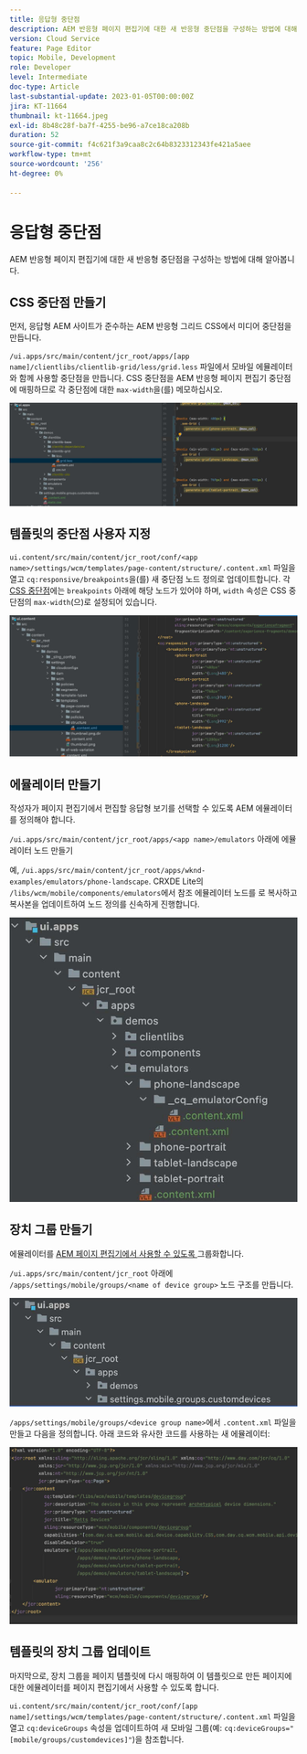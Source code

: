 ```yaml
---
title: 응답형 중단점
description: AEM 반응형 페이지 편집기에 대한 새 반응형 중단점을 구성하는 방법에 대해 알아봅니다.
version: Cloud Service
feature: Page Editor
topic: Mobile, Development
role: Developer
level: Intermediate
doc-type: Article
last-substantial-update: 2023-01-05T00:00:00Z
jira: KT-11664
thumbnail: kt-11664.jpeg
exl-id: 8b48c28f-ba7f-4255-be96-a7ce18ca208b
duration: 52
source-git-commit: f4c621f3a9caa8c2c64b8323312343fe421a5aee
workflow-type: tm+mt
source-wordcount: '256'
ht-degree: 0%

---
```


# 응답형 중단점

AEM 반응형 페이지 편집기에 대한 새 반응형 중단점을 구성하는 방법에 대해 알아봅니다.

## CSS 중단점 만들기

먼저, 응답형 AEM 사이트가 준수하는 AEM 반응형 그리드 CSS에서 미디어 중단점을 만듭니다.

`/ui.apps/src/main/content/jcr_root/apps/[app name]/clientlibs/clientlib-grid/less/grid.less` 파일에서 모바일 에뮬레이터와 함께 사용할 중단점을 만듭니다. CSS 중단점을 AEM 반응형 페이지 편집기 중단점에 매핑하므로 각 중단점에 대한 `max-width`을(를) 메모하십시오.

![새 반응형 중단점 만들기](./assets/responsive-breakpoints/create-new-breakpoints.jpg)

## 템플릿의 중단점 사용자 지정

`ui.content/src/main/content/jcr_root/conf/<app name>/settings/wcm/templates/page-content/structure/.content.xml` 파일을 열고 `cq:responsive/breakpoints`을(를) 새 중단점 노드 정의로 업데이트합니다. 각 [CSS 중단점](#create-new-css-breakpoints)에는 `breakpoints` 아래에 해당 노드가 있어야 하며, `width` 속성은 CSS 중단점의 `max-width`(으)로 설정되어 있습니다.

![템플릿의 응답형 중단점 사용자 지정](./assets/responsive-breakpoints/customize-template-breakpoints.jpg)

## 에뮬레이터 만들기

작성자가 페이지 편집기에서 편집할 응답형 보기를 선택할 수 있도록 AEM 에뮬레이터를 정의해야 합니다.

`/ui.apps/src/main/content/jcr_root/apps/<app name>/emulators` 아래에 에뮬레이터 노드 만들기

예, `/ui.apps/src/main/content/jcr_root/apps/wknd-examples/emulators/phone-landscape`. CRXDE Lite의 `/libs/wcm/mobile/components/emulators`에서 참조 에뮬레이터 노드를 로 복사하고 복사본을 업데이트하여 노드 정의를 신속하게 진행합니다.

![새 에뮬레이터 만들기](./assets/responsive-breakpoints/create-new-emulators.jpg)

## 장치 그룹 만들기

에뮬레이터를 [AEM 페이지 편집기에서 사용할 수 있도록 ](#update-the-templates-device-group) 그룹화합니다.

`/ui.apps/src/main/content/jcr_root` 아래에 `/apps/settings/mobile/groups/<name of device group>` 노드 구조를 만듭니다.

![새 장치 그룹 만들기](./assets/responsive-breakpoints/create-new-device-group.jpg)

`/apps/settings/mobile/groups/<device group name>`에서 `.content.xml` 파일을 만들고 다음을 정의합니다.
아래 코드와 유사한 코드를 사용하는 새 에뮬레이터:

![새 장치 만들기](./assets/responsive-breakpoints/create-new-device.jpg)

## 템플릿의 장치 그룹 업데이트

마지막으로, 장치 그룹을 페이지 템플릿에 다시 매핑하여 이 템플릿으로 만든 페이지에 대한 에뮬레이터를 페이지 편집기에서 사용할 수 있도록 합니다.

`ui.content/src/main/content/jcr_root/conf/[app name]/settings/wcm/templates/page-content/structure/.content.xml` 파일을 열고 `cq:deviceGroups` 속성을 업데이트하여 새 모바일 그룹(예: `cq:deviceGroups="[mobile/groups/customdevices]"`)을 참조합니다.
